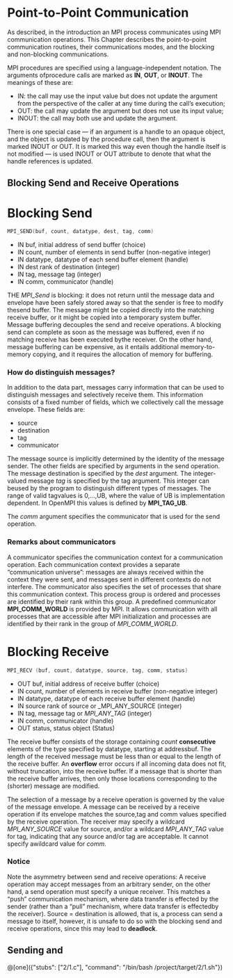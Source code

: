 # Point-to-Point Communication

As described, in the introduction an MPI process communicates using MPI communication operations. This Chapter describes the point-to-point  communication routines, their communications modes, and the blocking and non-blocking communications.  

MPI procedures  are  specified  using  a  language-independent  notation.   The  arguments  ofprocedure calls are marked as **IN**, **OUT**, or **INOUT**. The meanings of these are:
- IN:  the  call  may  use  the  input  value  but  does  not  update  the  argument  from  the perspective of the caller at any time during the call’s execution;
- OUT: the call may update the argument but does not use its input value;
- INOUT: the call may both use and update the argument.

There  is  one  special  case  —  if  an  argument  is  a  handle  to  an  opaque  object, and the object is updated by the procedure call, then the argument is marked INOUT or OUT. It is marked this way even though the handle itself is  not  modified  —  is used INOUT or OUT attribute  to  denote  that  what  the  handle references is updated.

## Blocking Send and Receive Operations

# Blocking Send

```c
MPI_SEND(buf, count, datatype, dest, tag, comm)
```
- IN buf, initial address of send buffer (choice)
- IN count, number of elements in send buffer (non-negative integer)
- IN datatype, datatype of each send buffer element (handle)
- IN dest rank of destination (integer)
- IN tag, message tag (integer)
- IN comm, communicator (handle)

THE _MPI\_Send_ is blocking:  it does not return until the message data and envelope have been safely stored away so that the sender is free to modify thesend buffer.  The message might be copied directly into the matching receive buffer, or it might be copied into a temporary system buffer. Message buffering decouples the send and receive operations.  A blocking send can complete as soon as the message was buffered, even if no matching receive has been executed bythe receiver.  On the other hand, message buffering can be expensive, as it entails additional memory-to-memory copying, and it requires the allocation of memory for buffering. 

### How do distinguish messages?

In addition to the data part, messages carry information that can be used to distinguish messages and selectively receive them.  This information consists of a fixed number of fields, which we collectively call the message envelope.  These fields are:

- source
- destination
- tag
- communicator

The message source is implicitly determined by the identity of the message sender.  The other fields are specified by arguments in the send operation. The message destination is specified by the _dest_ argument. The integer-valued message _tag_ is specified by the tag argument. This integer can beused  by  the  program  to  distinguish  different  types  of  messages. The  range  of  valid  tagvalues is 0,...,UB, where the value of UB is implementation dependent. In OpenMPI this values is defined by **MPI_TAG_UB**.


The _comm_ argument specifies the communicator that is used for the send operation.

### Remarks about communicators

A communicator specifies the communication context for a communication operation. Each communication context provides a separate “communication universe”:  messages are always received within the context they were sent, and messages sent in different contexts do not interfere. The  communicator  also  specifies  the  set  of  processes  that  share  this  communication context.  This process group is ordered and processes are identified by their rank within this group.  A  predefined  communicator **MPI_COMM_WORLD** is  provided  by MPI.  It  allows  communication with all processes that are accessible after MPI initialization and processes are identified by their rank in the group of _MPI\_COMM\_WORLD_.

# Blocking Receive

```c
MPI_RECV (buf, count, datatype, source, tag, comm, status)
```
- OUT buf, initial address of receive buffer (choice)
- IN count, number of elements in receive buffer (non-negative integer)
- IN datatype, datatype of each receive buffer element (handle)
- IN source rank of source or _MPI\_ANY\_SOURCE (integer) 
- IN tag, message tag or _MPI\_ANY\_TAG_ (integer)
- IN comm, communicator (handle)
- OUT status, status object (Status)

The receive buffer consists of the storage containing _count_ **consecutive** elements of the type specified by datatype, starting at addressbuf.  The length of the received message must be  less  than  or  equal  to  the  length  of  the  receive  buffer.   An  **overflow**  error  occurs  if  all incoming data does not fit, without truncation, into the receive buffer. If a message that is shorter than the receive buffer arrives, then only those locations corresponding to the (shorter) message are modified.

The  selection  of  a  message  by  a  receive  operation  is  governed  by  the  value  of  the message envelope.  A message can be received by a receive operation if its envelope matches the source,tag and comm values  specified  by  the  receive  operation. The  receiver  may specify  a  wildcard _MPI\_ANY\_SOURCE_ value  for source,  and/or  a  wildcard _MPI\_ANY\_TAG_ value  for tag,  indicating  that  any  source  and/or  tag  are  acceptable.   It  cannot  specify  awildcard  value  for _comm_. 

### Notice

Note the asymmetry between send and receive operations:  A receive operation may accept messages from an arbitrary sender, on the other hand, a send operation must specify a unique receiver.  This matches a “push” communication mechanism, where data transfer is effected by the sender (rather than a “pull” mechanism, where data transfer is effectedby the receiver). Source = destination is allowed, that is, a process can send a message to itself, however, it is unsafe to do so with the blocking send and receive operations, since this may lead to **deadlock**. 


## Sending and 

@[one]({"stubs": ["2/1.c"], "command": "/bin/bash /project/target/2/1.sh"})
